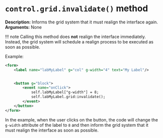 # `control.grid.invalidate()` method

**Description:** Informs the grid system that it must realign the interface again.<br/>
**Arguments:** None

!!! note
    Calling this method does **not** realign the interface immediately. Instead, the grid system will schedule a realign process to be executed as soon as possible.

Example:

```xml
<form>
    <label name="labMyLabel" g="col" g-width="4" text="My Label"/>	

    
    <button g="block">				
        <event name="onClick">
            self.labMyLabel["g-width"] = 8;
            self.labMyLabel.grid:invalidate();				
        </event>
    </button>
</form>
```

In the example, when the user clicks on the button, the code will change the `g-width` attribute of the label to `8` and then inform the grid system that it must realign the interface as soon as possible.